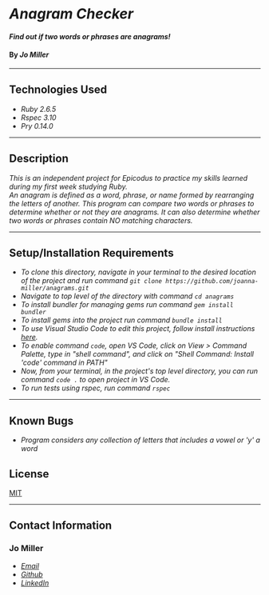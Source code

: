 # _Anagram Checker_

#### _Find out if two words or phrases are anagrams!_

#### By _**Jo Miller**_

---

## Technologies Used

* _Ruby 2.6.5_
* _Rspec 3.10_
* _Pry 0.14.0_

---

## Description

_This is an independent project for Epicodus to practice my skills learned during my first week studying Ruby.<br>An anagram is defined as a word, phrase, or name formed by rearranging the letters of another. This program can compare two words or phrases to determine whether or not they are anagrams. It can also determine whether two words or phrases contain NO matching characters._

---

## Setup/Installation Requirements

* _To clone this directory, navigate in your terminal to the desired location of the project and run command `git clone https://github.com/joanna-miller/anagrams.git`_
* _Navigate to top level of the directory with command `cd anagrams`_
* _To install bundler for managing gems run command `gem install bundler`_
* _To install gems into the project run command `bundle install`_
* _To use Visual Studio Code to edit this project, follow install instructions [here](https://code.visualstudio.com/)._
* _To enable command `code`, open VS Code, click on View > Command Palette, type in "shell command", and click on "Shell Command: Install 'code' command in PATH"_
* _Now, from your terminal, in the project's top level directory, you can run command `code .` to open project in VS Code._ 
* _To run tests using rspec, run command `rspec`_

---

## Known Bugs

* _Program considers any collection of letters that includes a vowel or 'y' a word_

## License

[MIT](LICENSE.txt)

---

## Contact Information

### Jo Miller 

* _[Email](mailto:joannadawnmiller@gmail.com)_
* _[Github](https://github.com/joanna-miller)_
* _[LinkedIn](https://www.linkedin.com/in/jomillerde/)_